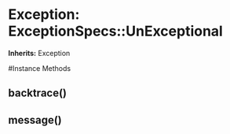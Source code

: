 # Exception: ExceptionSpecs::UnExceptional
**Inherits:** Exception
    




#Instance Methods
## backtrace() [](#method-i-backtrace)

## message() [](#method-i-message)

